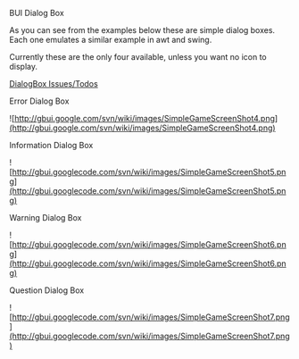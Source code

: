 BUI Dialog Box

As you can see from the examples below these are simple dialog boxes.  Each one emulates a similar example in awt and swing.

Currently these are the only four available, unless you want no icon to display.

[DialogBox Issues/Todos](IssuesMain.md)

Error Dialog Box

![http://gbui.google.com/svn/wiki/images/SimpleGameScreenShot4.png](http://gbui.google.com/svn/wiki/images/SimpleGameScreenShot4.png)

Information Dialog Box

![http://gbui.googlecode.com/svn/wiki/images/SimpleGameScreenShot5.png](http://gbui.googlecode.com/svn/wiki/images/SimpleGameScreenShot5.png)

Warning Dialog Box

![http://gbui.googlecode.com/svn/wiki/images/SimpleGameScreenShot6.png](http://gbui.googlecode.com/svn/wiki/images/SimpleGameScreenShot6.png)

Question Dialog Box

![http://gbui.googlecode.com/svn/wiki/images/SimpleGameScreenShot7.png](http://gbui.googlecode.com/svn/wiki/images/SimpleGameScreenShot7.png)